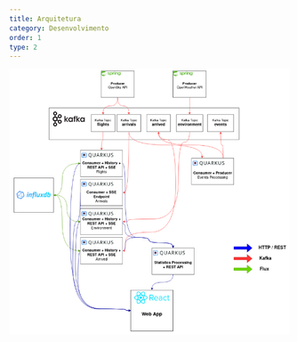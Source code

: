 ```yaml
---
title: Arquitetura
category: Desenvolvimento
order: 1
type: 2
---
```



![Alt text](/images/posts/es_arq.png?raw=true "Title")